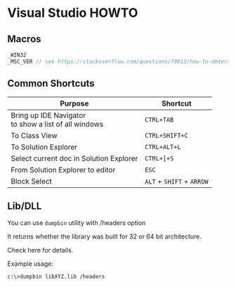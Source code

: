 # Visual Studio HOWTO

## Macros

```c++
_WIN32
_MSC_VER // see https://stackoverflow.com/questions/70013/how-to-detect-if-im-compiling-code-with-visual-studio-2008
```

## Common Shortcuts

Purpose  |  Shortcut
---------|----------
Bring up IDE Navigator <br> to show a list of all windows | `CTRL+TAB`
To Class View | `CTRL+SHIFT+C`
To Solution Explorer | `CTRL+ALT+L`
Select current doc in Solution Explorer | `CTRL+[+S`
From Solution Explorer to editor| `ESC`
Block Select | `ALT` + `SHIFT` + `ARROW`

## Lib/DLL

You can use `dumpbin` utility with /headers option

It returns whether the library was built for 32 or 64 bit architecture.

Check here for details.

Example usage:

`c:\>dumpbin libXYZ.lib /headers`
